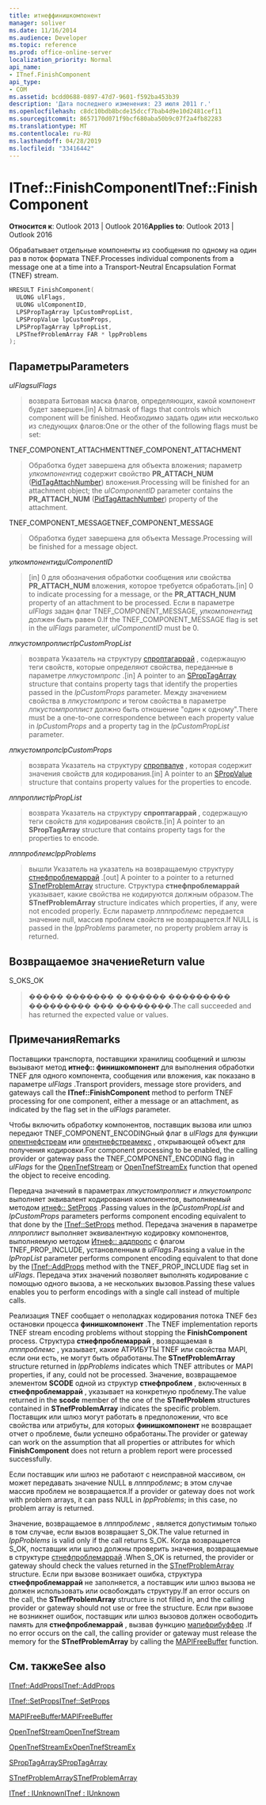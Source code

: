 ```yaml
---
title: итнеффинишкомпонент
manager: soliver
ms.date: 11/16/2014
ms.audience: Developer
ms.topic: reference
ms.prod: office-online-server
localization_priority: Normal
api_name:
- ITnef.FinishComponent
api_type:
- COM
ms.assetid: bcdd0688-0897-47d7-9601-f592ba453b39
description: 'Дата последнего изменения: 23 июля 2011 г.'
ms.openlocfilehash: c8dc10bdb8bcde15dccf7bab4d9e10d2481cef11
ms.sourcegitcommit: 8657170d071f9bcf680aba50b9c07f2a4fb82283
ms.translationtype: MT
ms.contentlocale: ru-RU
ms.lasthandoff: 04/28/2019
ms.locfileid: "33416442"
---
```

# <a name="itneffinishcomponent"></a><span data-ttu-id="329fa-103">ITnef::FinishComponent</span><span class="sxs-lookup"><span data-stu-id="329fa-103">ITnef::FinishComponent</span></span>

  
  
<span data-ttu-id="329fa-104">**Относится к**: Outlook 2013 | Outlook 2016</span><span class="sxs-lookup"><span data-stu-id="329fa-104">**Applies to**: Outlook 2013 | Outlook 2016</span></span> 
  
<span data-ttu-id="329fa-105">Обрабатывает отдельные компоненты из сообщения по одному на один раз в поток формата TNEF.</span><span class="sxs-lookup"><span data-stu-id="329fa-105">Processes individual components from a message one at a time into a Transport-Neutral Encapsulation Format (TNEF) stream.</span></span>
  
```cpp
HRESULT FinishComponent(
  ULONG ulFlags,
  ULONG ulComponentID,
  LPSPropTagArray lpCustomPropList,
  LPSPropValue lpCustomProps,
  LPSPropTagArray lpPropList,
  LPSTnefProblemArray FAR * lppProblems
);
```

## <a name="parameters"></a><span data-ttu-id="329fa-106">Параметры</span><span class="sxs-lookup"><span data-stu-id="329fa-106">Parameters</span></span>

 <span data-ttu-id="329fa-107">_ulFlags_</span><span class="sxs-lookup"><span data-stu-id="329fa-107">_ulFlags_</span></span>
  
> <span data-ttu-id="329fa-108">возврата Битовая маска флагов, определяющих, какой компонент будет завершен.</span><span class="sxs-lookup"><span data-stu-id="329fa-108">[in] A bitmask of flags that controls which component will be finished.</span></span> <span data-ttu-id="329fa-109">Необходимо задать один или несколько из следующих флагов:</span><span class="sxs-lookup"><span data-stu-id="329fa-109">One or the other of the following flags must be set:</span></span>
    
<span data-ttu-id="329fa-110">TNEF_COMPONENT_ATTACHMENT</span><span class="sxs-lookup"><span data-stu-id="329fa-110">TNEF_COMPONENT_ATTACHMENT</span></span> 
  
> <span data-ttu-id="329fa-111">Обработка будет завершена для объекта вложения; параметр _улкомпонентид_ содержит свойство **PR_ATTACH_NUM** ([PidTagAttachNumber](pidtagattachnumber-canonical-property.md)) вложения.</span><span class="sxs-lookup"><span data-stu-id="329fa-111">Processing will be finished for an attachment object; the  _ulComponentID_ parameter contains the **PR_ATTACH_NUM** ([PidTagAttachNumber](pidtagattachnumber-canonical-property.md)) property of the attachment.</span></span> 
    
<span data-ttu-id="329fa-112">TNEF_COMPONENT_MESSAGE</span><span class="sxs-lookup"><span data-stu-id="329fa-112">TNEF_COMPONENT_MESSAGE</span></span> 
  
> <span data-ttu-id="329fa-113">Обработка будет завершена для объекта Message.</span><span class="sxs-lookup"><span data-stu-id="329fa-113">Processing will be finished for a message object.</span></span> 
    
 <span data-ttu-id="329fa-114">_улкомпонентид_</span><span class="sxs-lookup"><span data-stu-id="329fa-114">_ulComponentID_</span></span>
  
> <span data-ttu-id="329fa-115">[in] 0 для обозначения обработки сообщения или свойства **PR_ATTACH_NUM** вложения, которое требуется обработать.</span><span class="sxs-lookup"><span data-stu-id="329fa-115">[in] 0 to indicate processing for a message, or the **PR_ATTACH_NUM** property of an attachment to be processed.</span></span> <span data-ttu-id="329fa-116">Если в параметре _ulFlags_ задан флаг TNEF_COMPONENT_MESSAGE, _улкомпонентид_ должен быть равен 0.</span><span class="sxs-lookup"><span data-stu-id="329fa-116">If the TNEF_COMPONENT_MESSAGE flag is set in the  _ulFlags_ parameter,  _ulComponentID_ must be 0.</span></span> 
    
 <span data-ttu-id="329fa-117">_лпкустомпроплист_</span><span class="sxs-lookup"><span data-stu-id="329fa-117">_lpCustomPropList_</span></span>
  
> <span data-ttu-id="329fa-118">возврата Указатель на структуру [спроптагаррай](sproptagarray.md) , содержащую теги свойств, которые определяют свойства, переданные в параметре _лпкустомпропс_ .</span><span class="sxs-lookup"><span data-stu-id="329fa-118">[in] A pointer to an [SPropTagArray](sproptagarray.md) structure that contains property tags that identify the properties passed in the  _lpCustomProps_ parameter.</span></span> <span data-ttu-id="329fa-119">Между значением свойства в _лпкустомпропс_ и тегом свойства в параметре _лпкустомпроплист_ должно быть отношение "один к одному".</span><span class="sxs-lookup"><span data-stu-id="329fa-119">There must be a one-to-one correspondence between each property value in  _lpCustomProps_ and a property tag in the  _lpCustomPropList_ parameter.</span></span> 
    
 <span data-ttu-id="329fa-120">_лпкустомпропс_</span><span class="sxs-lookup"><span data-stu-id="329fa-120">_lpCustomProps_</span></span>
  
> <span data-ttu-id="329fa-121">возврата Указатель на структуру [спропвалуе](spropvalue.md) , которая содержит значения свойств для кодирования.</span><span class="sxs-lookup"><span data-stu-id="329fa-121">[in] A pointer to an [SPropValue](spropvalue.md) structure that contains property values for the properties to encode.</span></span> 
    
 <span data-ttu-id="329fa-122">_лппроплист_</span><span class="sxs-lookup"><span data-stu-id="329fa-122">_lpPropList_</span></span>
  
> <span data-ttu-id="329fa-123">возврата Указатель на структуру **спроптагаррай** , содержащую теги свойств для кодирования свойств.</span><span class="sxs-lookup"><span data-stu-id="329fa-123">[in] A pointer to an **SPropTagArray** structure that contains property tags for the properties to encode.</span></span> 
    
 <span data-ttu-id="329fa-124">_лпппроблемс_</span><span class="sxs-lookup"><span data-stu-id="329fa-124">_lppProblems_</span></span>
  
> <span data-ttu-id="329fa-125">вышли Указатель на указатель на возвращаемую структуру [стнефпроблемаррай](stnefproblemarray.md) .</span><span class="sxs-lookup"><span data-stu-id="329fa-125">[out] A pointer to a pointer to a returned [STnefProblemArray](stnefproblemarray.md) structure.</span></span> <span data-ttu-id="329fa-126">Структура **стнефпроблемаррай** указывает, какие свойства не кодируются должным образом.</span><span class="sxs-lookup"><span data-stu-id="329fa-126">The **STnefProblemArray** structure indicates which properties, if any, were not encoded properly.</span></span> <span data-ttu-id="329fa-127">Если параметр _лпппроблемс_ передается значение null, массив проблем свойств не возвращается.</span><span class="sxs-lookup"><span data-stu-id="329fa-127">If NULL is passed in the  _lppProblems_ parameter, no property problem array is returned.</span></span> 
    
## <a name="return-value"></a><span data-ttu-id="329fa-128">Возвращаемое значение</span><span class="sxs-lookup"><span data-stu-id="329fa-128">Return value</span></span>

<span data-ttu-id="329fa-129">S_OK</span><span class="sxs-lookup"><span data-stu-id="329fa-129">S_OK</span></span> 
  
> <span data-ttu-id="329fa-130">����� ������� � ������ ��������� ��������� ��� ��������.</span><span class="sxs-lookup"><span data-stu-id="329fa-130">The call succeeded and has returned the expected value or values.</span></span>
    
## <a name="remarks"></a><span data-ttu-id="329fa-131">Примечания</span><span class="sxs-lookup"><span data-stu-id="329fa-131">Remarks</span></span>

<span data-ttu-id="329fa-132">Поставщики транспорта, поставщики хранилищ сообщений и шлюзы вызывают метод **итнеф:: финишкомпонент** для выполнения обработки TNEF для одного компонента, сообщения или вложения, как показано в параметре _ulFlags_ .</span><span class="sxs-lookup"><span data-stu-id="329fa-132">Transport providers, message store providers, and gateways call the **ITnef::FinishComponent** method to perform TNEF processing for one component, either a message or an attachment, as indicated by the flag set in the  _ulFlags_ parameter.</span></span> 
  
<span data-ttu-id="329fa-133">Чтобы включить обработку компонентов, поставщик вызова или шлюз передают TNEF_COMPONENT_ENCODINGный флаг в _ulFlags_ для функции [опентнефстреам](opentnefstream.md) или [опентнефстреамекс](opentnefstreamex.md) , открывающей объект для получения кодировки.</span><span class="sxs-lookup"><span data-stu-id="329fa-133">For component processing to be enabled, the calling provider or gateway pass the TNEF_COMPONENT_ENCODING flag in  _ulFlags_ for the [OpenTnefStream](opentnefstream.md) or [OpenTnefStreamEx](opentnefstreamex.md) function that opened the object to receive encoding.</span></span> 
  
<span data-ttu-id="329fa-134">Передача значений в параметрах _лпкустомпроплист_ и _лпкустомпропс_ выполняет эквивалент кодирования компонентов, выполняемый методом [итнеф:: SetProps](itnef-setprops.md) .</span><span class="sxs-lookup"><span data-stu-id="329fa-134">Passing values in the  _lpCustomPropList_ and  _lpCustomProps_ parameters performs component encoding equivalent to that done by the [ITnef::SetProps](itnef-setprops.md) method.</span></span> <span data-ttu-id="329fa-135">Передача значения в параметре _лппроплист_ выполняет эквивалентную кодировку компонентов, выполняемую методом [Итнеф:: аддпропс](itnef-addprops.md) с флагом TNEF_PROP_INCLUDE, установленным в _ulFlags_.</span><span class="sxs-lookup"><span data-stu-id="329fa-135">Passing a value in the  _lpPropList_ parameter performs component encoding equivalent to that done by the [ITnef::AddProps](itnef-addprops.md) method with the TNEF_PROP_INCLUDE flag set in  _ulFlags_.</span></span> <span data-ttu-id="329fa-136">Передача этих значений позволяет выполнять кодирование с помощью одного вызова, а не нескольких вызовов.</span><span class="sxs-lookup"><span data-stu-id="329fa-136">Passing these values enables you to perform encodings with a single call instead of multiple calls.</span></span>
  
<span data-ttu-id="329fa-137">Реализация TNEF сообщает о неполадках кодирования потока TNEF без остановки процесса **финишкомпонент** .</span><span class="sxs-lookup"><span data-stu-id="329fa-137">The TNEF implementation reports TNEF stream encoding problems without stopping the **FinishComponent** process.</span></span> <span data-ttu-id="329fa-138">Структура **стнефпроблемаррай** , возвращаемая в _лпппроблемс_ , указывает, какие АТРИБУТЫ TNEF или свойства MAPI, если они есть, не могут быть обработаны.</span><span class="sxs-lookup"><span data-stu-id="329fa-138">The **STnefProblemArray** structure returned in  _lppProblems_ indicates which TNEF attributes or MAPI properties, if any, could not be processed.</span></span> <span data-ttu-id="329fa-139">Значение, возвращаемое элементом **SCODE** одной из структур **стнефпроблем** , включенных в **стнефпроблемаррай** , указывает на конкретную проблему.</span><span class="sxs-lookup"><span data-stu-id="329fa-139">The value returned in the **scode** member of the one of the **STnefProblem** structures contained in **STnefProblemArray** indicates the specific problem.</span></span> <span data-ttu-id="329fa-140">Поставщик или шлюз могут работать в предположении, что все свойства или атрибуты, для которых **финишкомпонент** не возвращает отчет о проблеме, были успешно обработаны.</span><span class="sxs-lookup"><span data-stu-id="329fa-140">The provider or gateway can work on the assumption that all properties or attributes for which **FinishComponent** does not return a problem report were processed successfully.</span></span> 
  
<span data-ttu-id="329fa-141">Если поставщик или шлюз не работают с неисправной массивом, он может передавать значение NULL в _лпппроблемс_; в этом случае массив проблем не возвращается.</span><span class="sxs-lookup"><span data-stu-id="329fa-141">If a provider or gateway does not work with problem arrays, it can pass NULL in  _lppProblems_; in this case, no problem array is returned.</span></span>
  
<span data-ttu-id="329fa-142">Значение, возвращаемое в _лпппроблемс_ , является допустимым только в том случае, если вызов возвращает S_OK.</span><span class="sxs-lookup"><span data-stu-id="329fa-142">The value returned in  _lppProblems_ is valid only if the call returns S_OK.</span></span> <span data-ttu-id="329fa-143">Когда возвращается S_OK, поставщик или шлюз должны проверить значения, возвращаемые в структуре [стнефпроблемаррай](stnefproblemarray.md) .</span><span class="sxs-lookup"><span data-stu-id="329fa-143">When S_OK is returned, the provider or gateway should check the values returned in the [STnefProblemArray](stnefproblemarray.md) structure.</span></span> <span data-ttu-id="329fa-144">Если при вызове возникает ошибка, структура **стнефпроблемаррай** не заполняется, а поставщик или шлюз вызова не должен использовать или освобождать структуру.</span><span class="sxs-lookup"><span data-stu-id="329fa-144">If an error occurs on the call, the **STnefProblemArray** structure is not filled in, and the calling provider or gateway should not use or free the structure.</span></span> <span data-ttu-id="329fa-145">Если при вызове не возникнет ошибок, поставщик или шлюз вызовов должен освободить память для **стнефпроблемаррай** , вызвав функцию [мапифрибуффер](mapifreebuffer.md) .</span><span class="sxs-lookup"><span data-stu-id="329fa-145">If no error occurs on the call, the calling provider or gateway must release the memory for the **STnefProblemArray** by calling the [MAPIFreeBuffer](mapifreebuffer.md) function.</span></span> 
  
## <a name="see-also"></a><span data-ttu-id="329fa-146">См. также</span><span class="sxs-lookup"><span data-stu-id="329fa-146">See also</span></span>



[<span data-ttu-id="329fa-147">ITnef::AddProps</span><span class="sxs-lookup"><span data-stu-id="329fa-147">ITnef::AddProps</span></span>](itnef-addprops.md)
  
[<span data-ttu-id="329fa-148">ITnef::SetProps</span><span class="sxs-lookup"><span data-stu-id="329fa-148">ITnef::SetProps</span></span>](itnef-setprops.md)
  
[<span data-ttu-id="329fa-149">MAPIFreeBuffer</span><span class="sxs-lookup"><span data-stu-id="329fa-149">MAPIFreeBuffer</span></span>](mapifreebuffer.md)
  
[<span data-ttu-id="329fa-150">OpenTnefStream</span><span class="sxs-lookup"><span data-stu-id="329fa-150">OpenTnefStream</span></span>](opentnefstream.md)
  
[<span data-ttu-id="329fa-151">OpenTnefStreamEx</span><span class="sxs-lookup"><span data-stu-id="329fa-151">OpenTnefStreamEx</span></span>](opentnefstreamex.md)
  
[<span data-ttu-id="329fa-152">SPropTagArray</span><span class="sxs-lookup"><span data-stu-id="329fa-152">SPropTagArray</span></span>](sproptagarray.md)
  
[<span data-ttu-id="329fa-153">STnefProblemArray</span><span class="sxs-lookup"><span data-stu-id="329fa-153">STnefProblemArray</span></span>](stnefproblemarray.md)
  
[<span data-ttu-id="329fa-154">ITnef : IUnknown</span><span class="sxs-lookup"><span data-stu-id="329fa-154">ITnef : IUnknown</span></span>](itnefiunknown.md)

